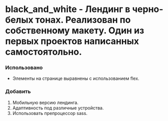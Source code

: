 # black_and_white - Лендинг в черно-белых тонах. Реализован по собственному макету. Один из первых проектов написанных самостоятольно. 

### Использовано
- Элементы на странице выравнены с использованием flex.

### Добавить

1. Мобильную версию лендинга.
2. Адаптивность под различные устройства. 
3. Использовать препроцессор sass.

